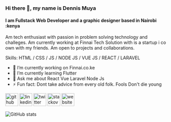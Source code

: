 ### Hi there 👋, my name is Dennis Muya
#### I am Fullstack Web Developer and a graphic designer based in Nairobi :kenya
Am tech enthusiast with passion in problem solving technology and challeges. 
Am currently working at Finnai Tech Solution with is a startup i co own with my friends. 
Am open to projects and collaborations. 


Skills: HTML / CSS / JS / NODE JS / VUE JS / REACT / LARAVEL 

- 🔭 I’m currently working on Finnai.co.ke 
- 🌱 I’m currently learning Flutter 
- 💬 Ask me about React Vue Laravel Node Js 
- ⚡ Fun fact: Dont take advice from every old folk. Fools Don't die young 


[<img src='https://cdn.jsdelivr.net/npm/simple-icons@3.0.1/icons/github.svg' alt='github' height='40'>](https://github.com/dmuyah)  [<img src='https://cdn.jsdelivr.net/npm/simple-icons@3.0.1/icons/linkedin.svg' alt='linkedin' height='40'>](https://www.linkedin.com/in/DennisMuya/)  [<img src='https://cdn.jsdelivr.net/npm/simple-icons@3.0.1/icons/twitter.svg' alt='twitter' height='40'>](https://twitter.com/dmuyah)  [<img src='https://cdn.jsdelivr.net/npm/simple-icons@3.0.1/icons/stackoverflow.svg' alt='stackoverflow' height='40'>](https://stackoverflow.com/users/19348152)  [<img src='https://cdn.jsdelivr.net/npm/simple-icons@3.0.1/icons/icloud.svg' alt='website' height='40'>](www.finnai.co.ke)  

![GitHub stats](https://github-readme-stats.vercel.app/api?username=dmuyah&show_icons=true)  

